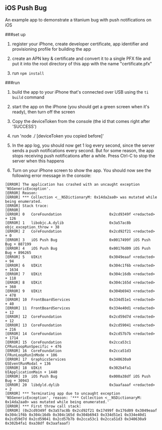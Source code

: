 iOS Push Bug
------------

An example app to demonstrate a titanium bug with push notifications on iOS

###set up

1) register your iPhone, create developer certificate, app identifier and provisioning profile for building the app

2) create an APN key & certificate and convert it to a single PFX file and put it into the root directory of this app with the name "certificate.pfx"

3) run `npm install`

###run

1) build the app to your iPhone that's connected over USB using the `ti build` command

2) start the app on the iPhone (you should get a green screen when it's ready), then turn off the screen

3) Copy the deviceToken from the console (the id that comes right after 'SUCCESS')

4) run 'node ./ [deviceToken you copied before]'

5) In the app log, you should now get 1 log every second, since the server sends a push notifications every second. But for some reason, the app stops receiving push notifications after a while. Press Ctrl-C to stop the server when this happens

6) Turn on your iPhone screen to show the app. You should now see the following error message in the console:
```
[ERROR] The application has crashed with an uncaught exception 'NSGenericException'.
[ERROR] Reason:
[ERROR] *** Collection <__NSDictionaryM: 0x14da2aa0> was mutated while being enumerated.
[ERROR] Stack trace:
[ERROR]
[ERROR] 0   CoreFoundation                      0x2cd9349f <redacted> + 126
[ERROR] 1   libobjc.A.dylib                     0x3a57ac8b objc_exception_throw + 38
[ERROR] 2   CoreFoundation                      0x2cd92f21 <redacted> + 0
[ERROR] 3   iOS Push Bug                        0x0017499f iOS Push Bug + 887199
[ERROR] 4   iOS Push Bug                        0x00176d09 iOS Push Bug + 896265
[ERROR] 5   UIKit                               0x3049eaaf <redacted> + 94
[ERROR] 6   UIKit                               0x304c1f6b <redacted> + 1634
[ERROR] 7   UIKit                               0x304c16db <redacted> + 118
[ERROR] 8   UIKit                               0x304c165d <redacted> + 360
[ERROR] 9   UIKit                               0x304b6943 <redacted> + 478
[ERROR] 10  FrontBoardServices                  0x334d51e1 <redacted> + 40
[ERROR] 11  FrontBoardServices                  0x334e40d1 <redacted> + 12
[ERROR] 12  CoreFoundation                      0x2cd59d7d <redacted> + 12
[ERROR] 13  CoreFoundation                      0x2cd59041 <redacted> + 216
[ERROR] 14  CoreFoundation                      0x2cd57b7b <redacted> + 1714
[ERROR] 15  CoreFoundation                      0x2cca53c1 CFRunLoopRunSpecific + 476
[ERROR] 16  CoreFoundation                      0x2cca51d3 CFRunLoopRunInMode + 106
[ERROR] 17  GraphicsServices                    0x340630a9 GSEventRunModal + 136
[ERROR] 18  UIKit                               0x302b4fa1 UIApplicationMain + 1440
[ERROR] 19  iOS Push Bug                        0x000a38df iOS Push Bug + 30943
[ERROR] 20  libdyld.dylib                       0x3aafaaaf <redacted> + 2
[ERROR] *** Terminating app due to uncaught exception 'NSGenericException', reason: '*** Collection <__NSDictionaryM: 0x14da2aa0> was mutated while being enumerated.'
[ERROR] *** First throw call stack:
[ERROR] (0x2cd9349f 0x3a57ac8b 0x2cd92f21 0x17499f 0x176d09 0x3049eaaf 0x304c1f6b 0x304c16db 0x304c165d 0x304b6943 0x334d51e1 0x334e40d1 0x2cd59d7d 0x2cd59041 0x2cd57b7b 0x2cca53c1 0x2cca51d3 0x340630a9 0x302b4fa1 0xa38df 0x3aafaaaf)
```
